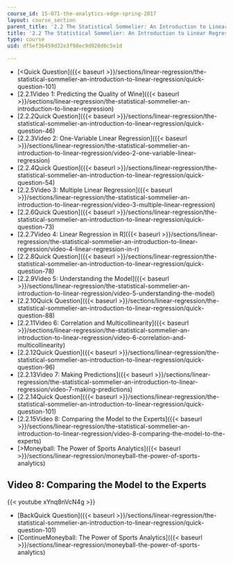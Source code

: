 ```yaml
---
course_id: 15-071-the-analytics-edge-spring-2017
layout: course_section
parent_title: '2.2 The Statistical Sommelier: An Introduction to Linear Regression'
title: '2.2 The Statistical Sommelier: An Introduction to Linear Regression'
type: course
uid: df5ef36459d32e3f98ec9d920d6c5e1d

---
```


*   [<Quick Question]({{< baseurl >}}/sections/linear-regression/the-statistical-sommelier-an-introduction-to-linear-regression/quick-question-101)
*   [2.2.1Video 1: Predicting the Quality of Wine]({{< baseurl >}}/sections/linear-regression/the-statistical-sommelier-an-introduction-to-linear-regression)
*   [2.2.2Quick Question]({{< baseurl >}}/sections/linear-regression/the-statistical-sommelier-an-introduction-to-linear-regression/quick-question-46)
*   [2.2.3Video 2: One-Variable Linear Regression]({{< baseurl >}}/sections/linear-regression/the-statistical-sommelier-an-introduction-to-linear-regression/video-2-one-variable-linear-regression)
*   [2.2.4Quick Question]({{< baseurl >}}/sections/linear-regression/the-statistical-sommelier-an-introduction-to-linear-regression/quick-question-54)
*   [2.2.5Video 3: Multiple Linear Regression]({{< baseurl >}}/sections/linear-regression/the-statistical-sommelier-an-introduction-to-linear-regression/video-3-multiple-linear-regression)
*   [2.2.6Quick Question]({{< baseurl >}}/sections/linear-regression/the-statistical-sommelier-an-introduction-to-linear-regression/quick-question-73)
*   [2.2.7Video 4: Linear Regression in R]({{< baseurl >}}/sections/linear-regression/the-statistical-sommelier-an-introduction-to-linear-regression/video-4-linear-regression-in-r)
*   [2.2.8Quick Question]({{< baseurl >}}/sections/linear-regression/the-statistical-sommelier-an-introduction-to-linear-regression/quick-question-78)
*   [2.2.9Video 5: Understanding the Model]({{< baseurl >}}/sections/linear-regression/the-statistical-sommelier-an-introduction-to-linear-regression/video-5-understanding-the-model)
*   [2.2.10Quick Question]({{< baseurl >}}/sections/linear-regression/the-statistical-sommelier-an-introduction-to-linear-regression/quick-question-88)
*   [2.2.11Video 6: Correlation and Multicollinearity]({{< baseurl >}}/sections/linear-regression/the-statistical-sommelier-an-introduction-to-linear-regression/video-6-correlation-and-multicollinearity)
*   [2.2.12Quick Question]({{< baseurl >}}/sections/linear-regression/the-statistical-sommelier-an-introduction-to-linear-regression/quick-question-96)
*   [2.2.13Video 7: Making Predictions]({{< baseurl >}}/sections/linear-regression/the-statistical-sommelier-an-introduction-to-linear-regression/video-7-making-predictions)
*   [2.2.14Quick Question]({{< baseurl >}}/sections/linear-regression/the-statistical-sommelier-an-introduction-to-linear-regression/quick-question-101)
*   [2.2.15Video 8: Comparing the Model to the Experts]({{< baseurl >}}/sections/linear-regression/the-statistical-sommelier-an-introduction-to-linear-regression/video-8-comparing-the-model-to-the-experts)
*   [\>Moneyball: The Power of Sports Analytics]({{< baseurl >}}/sections/linear-regression/moneyball-the-power-of-sports-analytics)

Video 8: Comparing the Model to the Experts
-------------------------------------------

{{< youtube xYnq8nVcN4g >}}

*   [BackQuick Question]({{< baseurl >}}/sections/linear-regression/the-statistical-sommelier-an-introduction-to-linear-regression/quick-question-101)
*   [ContinueMoneyball: The Power of Sports Analytics]({{< baseurl >}}/sections/linear-regression/moneyball-the-power-of-sports-analytics)